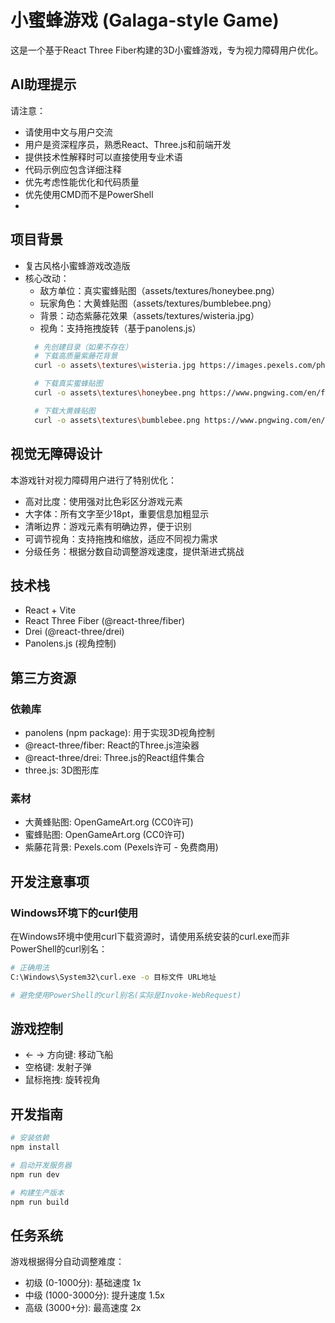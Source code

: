 # 小蜜蜂游戏 (Galaga-style Game)

这是一个基于React Three Fiber构建的3D小蜜蜂游戏，专为视力障碍用户优化。

## AI助理提示

请注意：
- 请使用中文与用户交流
- 用户是资深程序员，熟悉React、Three.js和前端开发
- 提供技术性解释时可以直接使用专业术语
- 代码示例应包含详细注释
- 优先考虑性能优化和代码质量
- 优先使用CMD而不是PowerShell
- 

## 项目背景

- 复古风格小蜜蜂游戏改造版
- 核心改动：
  - 敌方单位：真实蜜蜂贴图（assets/textures/honeybee.png）
  - 玩家角色：大黄蜂贴图（assets/textures/bumblebee.png） 
  - 背景：动态紫藤花效果（assets/textures/wisteria.jpg）
  - 视角：支持拖拽旋转（基于panolens.js）
  ```bash
    # 先创建目录（如果不存在）
    # 下载高质量紫藤花背景
    curl -o assets\textures\wisteria.jpg https://images.pexels.com/photos/19108086/pexels-photo-19108086.jpeg

    # 下载真实蜜蜂贴图
    curl -o assets\textures\honeybee.png https://www.pngwing.com/en/free-png-qyqyj

    # 下载大黄蜂贴图
    curl -o assets\textures\bumblebee.png https://www.pngwing.com/en/free-png-qyqyj
  ```
## 视觉无障碍设计

本游戏针对视力障碍用户进行了特别优化：
- 高对比度：使用强对比色彩区分游戏元素
- 大字体：所有文字至少18pt，重要信息加粗显示
- 清晰边界：游戏元素有明确边界，便于识别
- 可调节视角：支持拖拽和缩放，适应不同视力需求
- 分级任务：根据分数自动调整游戏速度，提供渐进式挑战

## 技术栈

- React + Vite
- React Three Fiber (@react-three/fiber)
- Drei (@react-three/drei)
- Panolens.js (视角控制)

## 第三方资源

### 依赖库
- panolens (npm package): 用于实现3D视角控制
- @react-three/fiber: React的Three.js渲染器
- @react-three/drei: Three.js的React组件集合
- three.js: 3D图形库

### 素材
- 大黄蜂贴图: OpenGameArt.org (CC0许可)
- 蜜蜂贴图: OpenGameArt.org (CC0许可)
- 紫藤花背景: Pexels.com (Pexels许可 - 免费商用)

## 开发注意事项

### Windows环境下的curl使用

在Windows环境中使用curl下载资源时，请使用系统安装的curl.exe而非PowerShell的curl别名：

```bash
# 正确用法
C:\Windows\System32\curl.exe -o 目标文件 URL地址

# 避免使用PowerShell的curl别名(实际是Invoke-WebRequest)
```

## 游戏控制

- ← → 方向键: 移动飞船
- 空格键: 发射子弹
- 鼠标拖拽: 旋转视角

## 开发指南

```bash
# 安装依赖
npm install

# 启动开发服务器
npm run dev

# 构建生产版本
npm run build
```

## 任务系统

游戏根据得分自动调整难度：
- 初级 (0-1000分): 基础速度 1x
- 中级 (1000-3000分): 提升速度 1.5x
- 高级 (3000+分): 最高速度 2x
